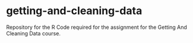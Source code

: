 # getting-and-cleaning-data
Repository for the R Code required for the assignment for the Getting And Cleaning Data course.
